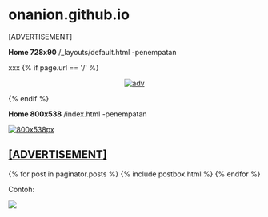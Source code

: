 # onanion.github.io

[ADVERTISEMENT]

**Home 728x90**
/_layouts/default.html
-penempatan
<!-- Site Logo/Name
    ================================================== -->
xxx
    <!-- Site Tag
    ================================================== -->
    {% if page.url == '/' %}
        <p class="sitetag">
<center>
<a href="#" target="_blank">
<img src="https://blogger.googleusercontent.com/img/b/R29vZ2xl/AVvXsEj7t3p34bLv02do5hWhikN27RDdQ-bHCXDTPJDlI7XvmMdmsPe757kNilcJt7cgNSGg7BXS9-4bRtQ8cskWyl6zWmAvJQ-y7H2XzvPl83unFf5DXR9SFIzzXnZ8ddz3FMWVwpzMeA0kKDiPIkFhJweUdkTLPtQggS-dLkbRaDt47V9BNmDpMKbuLJI7/s1600/20220724_144458_0000.png" alt="adv">
</a>
</center>
        </p>
    {% endif %}

**Home 800x538**
/index.html
-penempatan
<!-- Posts Index
================================================== -->
<div class="blog-grid-container">
        <!-- begin adv 800x538 -->
<div class="blog-grid-item">
    <div class="card h-100">
        <div class="maxthumb">
            <a href="#" target="_blank">
                        <img class="img-thumb lazyimg" src="https://blogger.googleusercontent.com/img/b/R29vZ2xl/AVvXsEjDJUjM17KlPXgFqkoZduOvW_LD46OPa-gw6czntHRaaF8ehMXuPHP0MnqMMEuPQpnlBAVKYX8Tf4-D1WeiLceOtpzck-BenXFsz3jF5ssMQDG9QIJ-0QS2G5N0bIj0ADvE20rua8iVa4PaoMcXA2v3HjjMGfzh7vcNAGH_ZSA0fM3risKW-WXtp08c/s1600/20220724_141840_0000.png" alt="800x538px">
            </a>
        </div>
        <div class="card-body">
            <h2 class="card-title">
                <a class="text-dark" href="/midv-133/">[ADVERTISEMENT]</a>
            </h2>
        </div>
    </div>
</div>
<!-- end adv 800x538-->
    {% for post in paginator.posts %}
        {% include postbox.html %}
    {% endfor %}
</div>

Contoh:

<img src="https://blogger.googleusercontent.com/img/b/R29vZ2xl/AVvXsEg3MpPPtvcSzTweIvFzluQRrYjRTwuKkqqAx3yNbYgZGtS5v4sP226wP9WH_yHGjfUvXibBUYjQ2ZM7fDTkoHcHAiDJS3hWNYLnLJlYvMF4IVdtMrCBS9yMk20He9mMERF2PonHnerIdQbD3iC6SHfcSymwutUE__3MXUqwFYPutohsv3XtDjm2hySC/s1600/IMG_20220724_150946.jpg">
